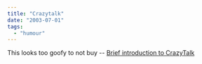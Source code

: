 ```yaml
---
title: "Crazytalk"
date: "2003-07-01"
tags: 
  - "humour"
---
```


This looks too goofy to not buy -- [Brief introduction to CrazyTalk](http://www.reallusion.com/crazytalk/ct_introduction.asp "Brief introduction to CrazyTalk")
